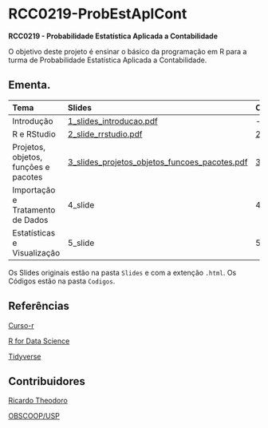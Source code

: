 # RCC0219-ProbEstAplCont
**RCC0219 - Probabilidade Estatística Aplicada a Contabilidade**

O objetivo deste projeto é ensinar o básico da programação em R para a turma de Probabilidade Estatística Aplicada a Contabilidade.

## Ementa.

| **Tema**                 | **Slides**  | **Código** |
|:-------------------------|:------------|:-----------|
| Introdução               |  [1_slides_introducao.pdf](https://github.com/rtheodoro/RCC0219-ProbEstAplCont/blob/main/Slides/2_slides_rrstudio.pdf)    |  - |
| R e RStudio              |  [2_slide_rrstudio.pdf](https://github.com/rtheodoro/RCC0219-ProbEstAplCont/blob/main/Slides/2_slides_rrstudio.pdf)     |  [2_codigos_rrstudio](https://github.com/rtheodoro/RCC0219-ProbEstAplCont/blob/main/Codigo/2_codigos_rrstudio.r) |
| Projetos, objetos, funções e pacotes |  [3_slides_projetos_objetos_funcoes_pacotes.pdf](https://github.com/rtheodoro/RCC0219-ProbEstAplCont/blob/main/Slides/3_slides_projetos_objetos_funcoes_pacotes.pdf)     |  [3_codigos_projetos_objetos_funcoes_pacotes](https://github.com/rtheodoro/RCC0219-ProbEstAplCont/blob/main/Codigo/3_codigos_projetos_objetos_funcoes_pacotes.R) |
| Importação e Tratamento de Dados |  4_slide     |  4_codigo |
| Estatísticas e Visualização      |  5_slide     |  5_codigo | 

Os Slides originais estão na pasta `Slides` e com a extenção `.html`.
Os Códigos estão na pasta `Codigos`.

## Referências

[Curso-r](https://curso-r.com/)

[R for Data Science](https://r4ds.had.co.nz/)

[Tidyverse](https://www.tidyverse.org/learn/)

## Contribuidores

[Ricardo Theodoro](https://rtheodoro.com)

[OBSCOOP/USP](https://linktr.ee/obscoopusp)
